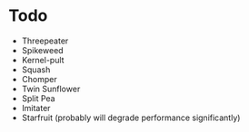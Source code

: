 # Todo

- Threepeater
- Spikeweed
- Kernel-pult
- Squash
- Chomper
- Twin Sunflower
- Split Pea
- Imitater
- Starfruit (probably will degrade performance significantly)
